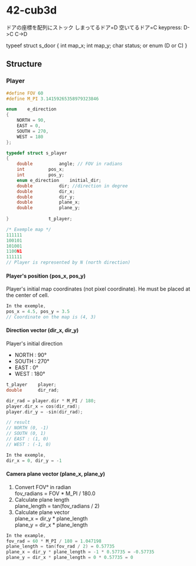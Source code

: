 # 42-cub3d

ドアの座標を配列にストック
しまってるドア=D
空いてるドア=C
keypress:
D->C
C->D

typeef struct s_door
{
int map_x;
int map_y;
char status; or enum (D or C)
}

## Structure

### Player
```c
#define FOV 60
#define M_PI 3.14159265358979323846

enum	e_direction
{
	NORTH = 90,
	EAST = 0,
	SOUTH = 270,
	WEST = 180
};

typedef struct s_player
{
	double			angle; // FOV in radians
	int			pos_x;
	int			pos_y;
	enum e_direction	initial_dir;
	double			dir; //direction in degree
	double			dir_x; 
	double			dir_y;
	double			plane_x;
	double			plane_y;
	
}				t_player;
```
```c
/* Exemple map */
111111
100101
101001
1100N1
111111
// Player is represented by N (north direction)
```

#### Player's position (pos_x, pos_y)
Player's initial map coordinates (not pixel coordinate). He must be placed at the center of cell.
```c
In the exemple,  
pos_x = 4.5, pos_y = 3.5
// Coordinate on the map is (4, 3)
```

#### Direction vector (dir_x, dir_y)
Player's initial direction
- NORTH : 90°
- SOUTH : 270°
- EAST : 0°
- WEST : 180°  

```c
t_player	player;
double 		dir_rad;

dir_rad = player.dir * M_PI / 180;
player.dir_x = cos(dir_rad);
player.dir_y = -sin(dir_rad);

// result
// NORTH (0, -1)
// SOUTH (0, 1)
// EAST : (1, 0)
// WEST : (-1, 0)
```

```c
In the exemple,  
dir_x = 0, dir_y = -1
```

#### Camera plane vector (plane_x, plane_y)
1. Convert FOV° in radian  
  fov_radians = FOV * M_PI / 180.0
2. Calculate plane length  
  plane_length = tan(fov_radians / 2)
3. Calculate plane vector  
  plane_x = dir_y * plane_length  
  plane_y = dir_x * plane_length
```c
In the example,
fov_rad = 60 * M_PI / 180 = 1.047198
plane_length = tan(fov_rad / 2) = 0.57735
plane_x = dir_y * plane_length = -1 * 0.57735 = -0.57735
plane_y = dir_x * plane_length = 0 * 0.57735 = 0
```
